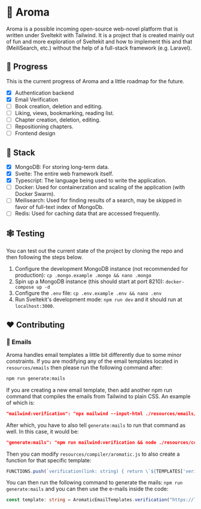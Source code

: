 # 🌸 Aroma
Aroma is a possible incoming open-source web-novel platform that is written under Sveltekit with Tailwind. It is a project that is created mainly out of fun and more exploration of Sveltekit and how to implement this and that (MeiliSearch, etc.) without the help of a full-stack framework (e.g. Laravel).

## 🎡 Progress
This is the current progress of Aroma and a little roadmap for the future.
- [x] Authentication backend
- [x] Email Verification
- [ ] Book creation, deletion and editing.
- [ ] Liking, views, bookmarking, reading list.
- [ ] Chapter creation, deletion, editing.
- [ ] Repositioning chapters.
- [ ] Frontend design

## 🛞 Stack
- [x] MongoDB: For storing long-term data.
- [x] Svelte: The entire web framework itself.
- [x] Typescript: The language being used to write the application.
- [ ] Docker: Used for containerzation and scaling of the application (with Docker Swarm).
- [ ] Meilisearch: Used for finding results of a search, may be skipped in favor of full-text index of MongoDb.
- [ ] Redis: Used for caching data that are accessed frequently.

## 🕸️ Testing
You can test out the current state of the project by cloning the repo and then following the steps below.
1. Configure the development MongoDB instance (not recommended for production): `cp .mongo.example .mongo && nano .mongo`
2. Spin up a MongoDB instance (this should start at port 8210): `docker-compose up -d`
3. Configure the `.env` file: `cp .env.example .env && nano .env`
4. Run Sveltekit's development mode: `npm run dev` and it should run at `localhost:3000`.


## ❤️ Contributing

### 💌 Emails
Aroma handles email templates a little bit differently due to some minor constraints. If you are modifying any of the email templates located in `resources/emails` then please run the following command after:
```sh
npm run generate:mails
```

If you are creating a new email template, then add another npm run command that compiles the emails from Tailwind to plain CSS. An example of which is:
```json
"mailwind:verification": "npx mailwind --input-html ./resources/emails/verification.html --output-html ./resources/emails/build/verification.html",
```

After which, you have to also tell `generate:mails` to run that command as well. In this case, it would be:
```json
"generate:mails": "npm run mailwind:verification && node ./resources/compiler/aromatic.js"
```

Then you can modify `resources/compiler/aromatic.js` to also create a function for that specific template:
```javascript
FUNCTIONS.push(`verification(link: string) { return \`${TEMPLATES['verification']}\`; }`);
```

You can then run the following command to generate the mails: `npm run generate:mails` and you can then use the e-mails inside the code:
```typescript
const template: string = AromaticEmailTemplates.verification("https://localhost:3000/hello-world")
```
